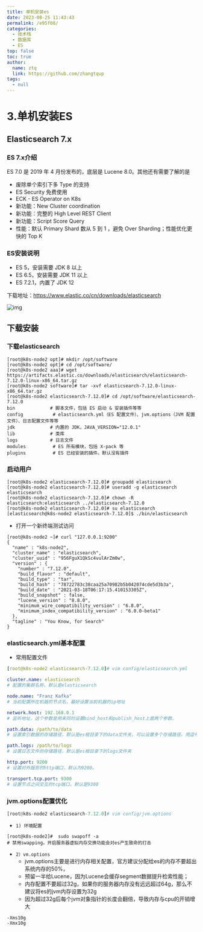 ```yaml
---
title: 单机安装es
date: 2023-08-25 11:43:43
permalink: /e95f08/
categories: 
  - 技术栈
  - 数据库
  - ES
top: false
toc: true
author: 
  name: ztq
  link: https://github.com/zhangtqup
tags: 
  - null
---
```

# 3.单机安装ES

## Elasticsearch 7.x

### ES 7.x介绍

ES 7.0 是 2019 年 4 月份发布的，底层是 Lucene 8.0。其他还有需要了解的是

- 废除单个索引下多 Type 的支持
- ES Security 免费使用
- ECK - ES Operator on K8s
- 新功能：New Cluster coordination
- 新功能：完整的 High Level REST Client
- 新功能：Script Score Query
- 性能：默认 Primary Shard 数从 5 到 1 ，避免 Over Sharding；性能优化更快的 Top K

### ES安装说明

- ES 5，安装需要 JDK 8 以上
- ES 6.5，安装需要 JDK 11 以上
- ES 7.2.1，内置了 JDK 12

下载地址：https://www.elastic.co/cn/downloads/elasticsearch

![img](https://zhangtq-blog.oss-cn-hangzhou.aliyuncs.com/content_picture/image-20210427102021626.ea33fc92.png)

## 下载安装

### 下载elasticsearch

```shell
[root@k8s-node2 opt]# mkdir /opt/software
[root@k8s-node2 opt]# cd /opt/software/
[root@k8s-node2 aaa]# wget https://artifacts.elastic.co/downloads/elasticsearch/elasticsearch-7.12.0-linux-x86_64.tar.gz
[root@k8s-node2 software]# tar -xvf elasticsearch-7.12.0-linux-x86_64.tar.gz 
[root@k8s-node2 elasticsearch-7.12.0]# cd /opt/software/elasticsearch-7.12.0
bin             # 脚本文件，包括 ES 启动 & 安装插件等等
config           # elasticsearch.yml（ES 配置文件）、jvm.options（JVM 配置文件）、日志配置文件等等
jdk             # 内置的 JDK，JAVA_VERSION="12.0.1"
lib             # 类库
logs            # 日志文件
modules          # ES 所有模块，包括 X-pack 等
plugins          # ES 已经安装的插件。默认没有插件
```




### 启动用户

```shell
[root@k8s-node2 elasticsearch-7.12.0]# groupadd elasticsearch
[root@k8s-node2 elasticsearch-7.12.0]# useradd -g elasticsearch elasticsearch
[root@k8s-node2 elasticsearch-7.12.0]# chown -R elasticsearch:elasticsearch ../elasticsearch-7.12.0
[root@k8s-node2 elasticsearch-7.12.0]# su elasticsearch
[elasticsearch@k8s-node2 elasticsearch-7.12.0]$ ./bin/elasticsearch
```



- 打开一个新终端测试访问

```shell
[root@k8s-node2 ~]# curl "127.0.0.1:9200"
{
  "name" : "k8s-node2",
  "cluster_name" : "elasticsearch",
  "cluster_uuid" : "956FguX1QkSc4vulArZm0w",
  "version" : {
    "number" : "7.12.0",
    "build_flavor" : "default",
    "build_type" : "tar",
    "build_hash" : "78722783c38caa25a70982b5b042074cde5d3b3a",
    "build_date" : "2021-03-18T06:17:15.410153305Z",
    "build_snapshot" : false,
    "lucene_version" : "8.8.0",
    "minimum_wire_compatibility_version" : "6.8.0",
    "minimum_index_compatibility_version" : "6.0.0-beta1"
  },
  "tagline" : "You Know, for Search"
}
```



### elasticsearch.yml基本配置

- 常用配置文件

```yaml
[root@k8s-node2 elasticsearch-7.12.0]# vim config/elasticsearch.yml 

cluster.name: elasticsearch
# 配置的集群名称，默认是elasticsearch

node.name: "Franz Kafka"
# 当前配置所在机器的节点名，最好设置当前机器的ip地址

network.host: 192.168.0.1
# 监听地址，这个参数是用来同时设置bind_host和publish_host上面两个参数。

path.data: /path/to/data
# 设置索引数据的存储路径，默认是es根目录下的data文件夹，可以设置多个存储路径，用逗号隔开

path.logs: /path/to/logs
# 设置日志文件的存储路径，默认是es根目录下的logs文件夹 

http.port: 9200
# 设置对外服务的http端口，默认为9200。

transport.tcp.port: 9300
# 设置节点之间交互的tcp端口，默认是9300
```



###  jvm.options配置优化

```python
[root@k8s-node2 elasticsearch-7.12.0]# vim config/jvm.options
```



- `1) 环境配置`

```shell
[root@k8s-node2]#  sudo swapoff -a
# 禁用swapping，开启服务器虚拟内存交换功能会对es产生致命的打击
```



- `2）vm.options`
  - jvm.options主要是进行内存相关配置，官方建议分配给es的内存不要超出系统内存的50%，
  - 预留一半给Lucene，因为Lucene会缓存segment数据提升检索性能；
  - 内存配置不要超过32g，如果你的服务器内存没有远远超过64g，那么不建议将es的jvm内存设置为32g
  - 因为超过32g后每个jvm对象指针的长度会翻倍，导致内存与cpu的开销增大

```shell
-Xms10g
-Xmx10g
```